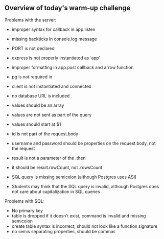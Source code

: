## Overview of today's warm-up challenge

Problems with the server:

- improper syntax for callback in app.listen
- missing backticks in console.log message
- PORT is not declared
- express is not properly instantiated as 'app'
- improper formatting in app.post callback and arrow function
- pg is not required in
- client is not instantiated and connected
- no database URL is included
- values should be an array
- values are not sent as part of the query
- values should start at $1
- id is not part of the request.body
- username and password should be properties on the request.body, not the request
- result is not a parameter of the .then
- it should be result.rowCount, not .rowsCount
- SQL query is missing semicolon (although Postgres uses ASI)

- Students may think that the SQL query is invalid, although Postgres does not care about capitalization in SQL queries

Problems with SQL:

- No primary key
- table is dropped if it doesn't exist, command is invalid and missing semicolon
- create table syntax is incorrect, should not look like a function signature
- no semis separating properties, should be commas
